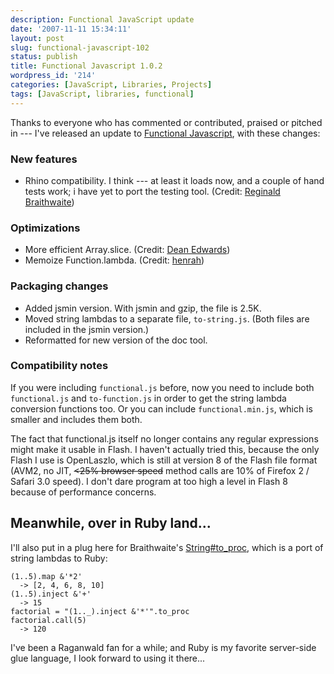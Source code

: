 ```yaml
---
description: Functional JavaScript update
date: '2007-11-11 15:34:11'
layout: post
slug: functional-javascript-102
status: publish
title: Functional Javascript 1.0.2
wordpress_id: '214'
categories: [JavaScript, Libraries, Projects]
tags: [JavaScript, libraries, functional]
---
```


Thanks to everyone who has commented or contributed, praised or pitched in --- I've released an update to [Functional Javascript](/sources/javascript/functional), with these changes:

<!-- more -->

### New features

- Rhino compatibility.  I think --- at least it loads now, and a couple of hand tests work; i have yet to port the testing tool.  (Credit: [Reginald Braithwaite](http://weblog.raganwald.com/))

### Optimizations

- More efficient Array.slice.  (Credit: [Dean Edwards](http://dean.edwards.name/))
- Memoize Function.lambda.  (Credit: [henrah](http://code.google.com/u/henrah/))

### Packaging changes

- Added jsmin version.  With jsmin and gzip, the file is 2.5K.
- Moved string lambdas to a separate file, `to-string.js`.  (Both files are included in the jsmin version.)
- Reformatted for new version of the doc tool.

### Compatibility notes

If you were including `functional.js` before, now you need to include both `functional.js` and `to-function.js` in order to get the string lambda conversion functions too.  Or you can include `functional.min.js`, which is smaller and includes them both.

The fact that functional.js itself no longer contains any regular expressions might make it usable in Flash.  I haven't actually tried this, because the only Flash I use is OpenLaszlo, which is still at version 8 of the Flash file format (AVM2, no JIT, <del>&lt;25% browser speed</del> method calls are 10% of Firefox 2 / Safari 3.0 speed).  I don't dare program at too high a level in Flash 8 because of performance concerns.

## Meanwhile, over in Ruby land...

I'll also put in a plug here for Braithwaite's [String#to_proc](http://weblog.raganwald.com/2007/10/stringtoproc.html), which is a port of string lambdas to Ruby:



    (1..5).map &'*2'
      -> [2, 4, 6, 8, 10]
    (1..5).inject &'+'
      -> 15
    factorial = "(1.._).inject &'*'".to_proc
    factorial.call(5)
      -> 120


I've been a Raganwald fan for a while; and Ruby is my favorite server-side glue language, I look forward to using it there...

